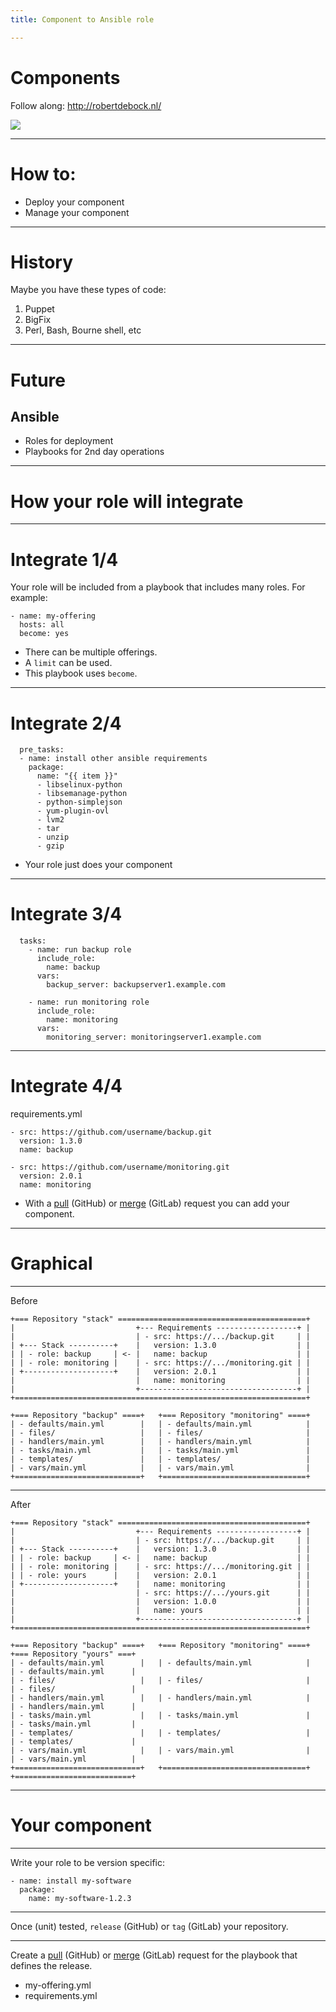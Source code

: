 ```yaml
---
title: Component to Ansible role

---
```


# Components

Follow along: http://robertdebock.nl/

<img src="https://api.qrserver.com/v1/create-qr-code/?size=350x350&data=http://robertdebock.nl/presentations/component-to-role/"/>

---

# How to:
- Deploy your component
- Manage your component

---

# History

Maybe you have these types of code:
1. Puppet
2. BigFix
3. Perl, Bash, Bourne shell, etc

----

# Future

## Ansible
- Roles for deployment
- Playbooks for 2nd day operations

---

# How your role will integrate

----

# Integrate 1/4

Your role will be included from a playbook that includes many roles. For example:

```
- name: my-offering
  hosts: all
  become: yes
```

- There can be multiple offerings.
- A `limit` can be used.
- This playbook uses `become`.

----

# Integrate 2/4

```
  pre_tasks:
  - name: install other ansible requirements
    package:
      name: "{{ item }}"
      - libselinux-python
      - libsemanage-python
      - python-simplejson
      - yum-plugin-ovl
      - lvm2
      - tar
      - unzip
      - gzip
```

- Your role just does your component

----

# Integrate 3/4

```
  tasks:
    - name: run backup role
      include_role:
        name: backup
      vars:
        backup_server: backupserver1.example.com

    - name: run monitoring role
      include_role:
        name: monitoring
      vars:
        monitoring_server: monitoringserver1.example.com
```

----

# Integrate 4/4

requirements.yml
```
- src: https://github.com/username/backup.git
  version: 1.3.0
  name: backup

- src: https://github.com/username/monitoring.git
  version: 2.0.1
  name: monitoring
```

- With a [pull](https://help.github.com/articles/creating-a-pull-request/) (GitHub) or [merge](https://docs.gitlab.com/ee/user/project/merge_requests/) (GitLab) request you can add your component.

----

# Graphical

----

Before

```
+=== Repository "stack" ==========================================+
|                           +--- Requirements ------------------+ |
|                           | - src: https://.../backup.git     | |
| +--- Stack ----------+    |   version: 1.3.0                  | |
| | - role: backup     | <- |   name: backup                    | |
| | - role: monitoring |    | - src: https://.../monitoring.git | |
| +--------------------+    |   version: 2.0.1                  | |
|                           |   name: monitoring                | |
|                           +-----------------------------------+ |
+=================================================================+

+=== Repository "backup" ====+   +=== Repository "monitoring" ====+
| - defaults/main.yml        |   | - defaults/main.yml            |
| - files/                   |   | - files/                       |
| - handlers/main.yml        |   | - handlers/main.yml            |
| - tasks/main.yml           |   | - tasks/main.yml               |
| - templates/               |   | - templates/                   |
| - vars/main.yml            |   | - vars/main.yml                |
+============================+   +================================+
```

----

After

```
+=== Repository "stack" ==========================================+
|                           +--- Requirements ------------------+ |
|                           | - src: https://.../backup.git     | |
| +--- Stack ----------+    |   version: 1.3.0                  | |
| | - role: backup     | <- |   name: backup                    | |
| | - role: monitoring |    | - src: https://.../monitoring.git | |
| | - role: yours      |    |   version: 2.0.1                  | |
| +--------------------+    |   name: monitoring                | |
|                           | - src: https://.../yours.git      | |
|                           |   version: 1.0.0                  | |
|                           |   name: yours                     | |
|                           +-----------------------------------+ |
+=================================================================+

+=== Repository "backup" ====+   +=== Repository "monitoring" ====+   +=== Repository "yours" ===+
| - defaults/main.yml        |   | - defaults/main.yml            |   | - defaults/main.yml      |
| - files/                   |   | - files/                       |   | - files/                 |
| - handlers/main.yml        |   | - handlers/main.yml            |   | - handlers/main.yml      |
| - tasks/main.yml           |   | - tasks/main.yml               |   | - tasks/main.yml         |
| - templates/               |   | - templates/                   |   | - templates/             |
| - vars/main.yml            |   | - vars/main.yml                |   | - vars/main.yml          |
+============================+   +================================+   +==========================+
```

---

# Your component

----

Write your role to be version specific:

```
- name: install my-software
  package:
    name: my-software-1.2.3
```

----

Once (unit) tested, `release` (GitHub) or `tag` (GitLab) your repository.

----

Create a [pull](https://help.github.com/articles/creating-a-pull-request/) (GitHub) or [merge](https://docs.gitlab.com/ee/user/project/merge_requests/) (GitLab) request for the playbook that defines the release.
- my-offering.yml
- requirements.yml

